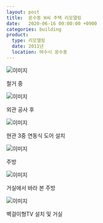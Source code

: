 ```yaml
---
layout: post
title:  문수동 H씨 주택 리모델링
date:   2020-06-16 00:00:00 +0900
categories: building
product: 
  type: 리모델링
  date: 2011년
  location: 여수시 문수동
---
```


![이미지](https://lh3.googleusercontent.com/pw/ACtC-3dm64lteptTHqXgMOzrz3dHa-ck1RH4qyimeau8GXmIdiNVs2Jb65i1hVmsIwv4ssggHVbhW7z6goqEL_Yy5e9LK4hkfdvoDFjDKarAhf44XxBcCCErIxf8wIxUX18Tyt7iXpBp9FKAdtFmuG2JMbFo=w600-h360-no?authuser=0)

철거 중

![이미지](https://lh3.googleusercontent.com/pw/ACtC-3efZu2-rYpaLN23vW1BK-uqkCUyfyokyOEWkbUFlZIdv4simsvW2LT8fDKVIrnCnsgnoY7jDofIUFQrffCAeo7WfR0VHxwW8HR43LJbE0SPMOSBWqYdPArCXL6pGBk44YqOCU0hTagl187l-e9D3ED5=w600-h450-no?authuser=0)

외관 공사 후

![이미지](https://lh3.googleusercontent.com/pw/ACtC-3e1KkM98rd4TvjmcpOvhNSchvafBIZak-WtkPtPWr6r7WOpNXtlBu6jmERPSk0cV5kEwlbiS4DyyLOJZsI-hltnbHPGqeYk0o8SBcfi61DkAu4gyGjvfGqib47SCdDKSW0l4Xsi_7DBimD3Ha6u9mNI=w600-h450-no?authuser=0)

현관 3중 연동식 도어 설치

![이미지](https://lh3.googleusercontent.com/pw/ACtC-3dK98mnFK9WaBdL-A7Xh0K-OgkswEP1HU0vQpvtJGcZHHl-c96tg2AH5OikqVliybf-IYFDxFuOBcmT6IO2vV9PW_JtJLx6TCWBEHWAVw_Ssx6dXRLT8NcUTeYysrvx0UbP2xC9hVTB63sLjlF4EJc6=w600-h450-no?authuser=0)

주방

![이미지](https://lh3.googleusercontent.com/pw/ACtC-3dLYUVZ1nipWRDvWGJ6RvjkS3RiMok9CwD_qHo9RG6767yylki8iO-Tcxr62rQl8LiCnsh1s7cyjZ0E_bOpz6EmTOCT1TTuqvqryok1wkSe2FXXJcWwLTV5P6qd8sk2lfEeC0F8CtaMx3a-YldtKUBS=w600-h450-no?authuser=0)

거실에서 바라 본 주방

![이미지](https://lh3.googleusercontent.com/pw/ACtC-3enB81r2guAZD4_go1-PzHdxsij4Ki3fYyRSwy-SCGgeZ6s4cfT5Qly02mWfbb-swPmEMeBE-GVYjZ9TUXQNSaVBxNQpENhKYu6jlFaSO0uUNdnuY9AGTAzAWOBHqShAtJUd-8tnhvbVxLr1-zS3GUv=w600-h450-no?authuser=0)

벽걸이형TV 설치 및 거실
